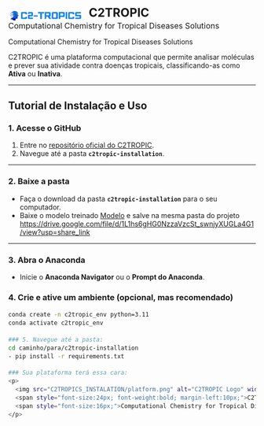 <p>
  <img src="C2TROPICS_INSTALATION/cheic-aba.png" alt="C2TROPIC Logo" width="150" style="vertical-align: middle;" />
  <span style="font-size:24px; font-weight:bold; margin-left:10px;">C2TROPIC</span><br>
  <span style="font-size:16px;">Computational Chemistry for Tropical Diseases Solutions</span>
</p>

Computational Chemistry for Tropical Diseases Solutions

C2TROPIC é uma plataforma computacional que permite analisar moléculas e prever sua atividade contra doenças tropicais, classificando-as como **Ativa** ou **Inativa**.

---

## Tutorial de Instalação e Uso

### 1. Acesse o GitHub
1. Entre no [repositório oficial do C2TROPIC](https://github.com/seu-usuario/c2tropic).  
2. Navegue até a pasta **`c2tropic-installation`**.  
 
---

### 2. Baixe a pasta
- Faça o download da pasta **`c2tropic-installation`** para o seu computador.
- Baixe o modelo treinado [Modelo](https://drive.google.com/file/d/1L1hs6gHG0NzzaVzcSt_swnjyXUGLa4G1/view?usp=share_link) e salve na mesma pasta do projeto  https://drive.google.com/file/d/1L1hs6gHG0NzzaVzcSt_swnjyXUGLa4G1/view?usp=share_link

---

### 3. Abra o Anaconda
- Inicie o **Anaconda Navigator** ou o **Prompt do Anaconda**.  


### 4. Crie e ative um ambiente (opcional, mas recomendado)
```bash
conda create -n c2tropic_env python=3.11
conda activate c2tropic_env

### 5. Navegue até a pasta:
cd caminho/para/c2tropic-installation
- pip install -r requirements.txt

### Sua plataforma terá essa cara:
<p>
  <img src="C2TROPICS_INSTALATION/platform.png" alt="C2TROPIC Logo" width="150" style="vertical-align: middle;" />
  <span style="font-size:24px; font-weight:bold; margin-left:10px;">C2TROPIC</span><br>
  <span style="font-size:16px;">Computational Chemistry for Tropical Diseases Solutions</span>
</p>

